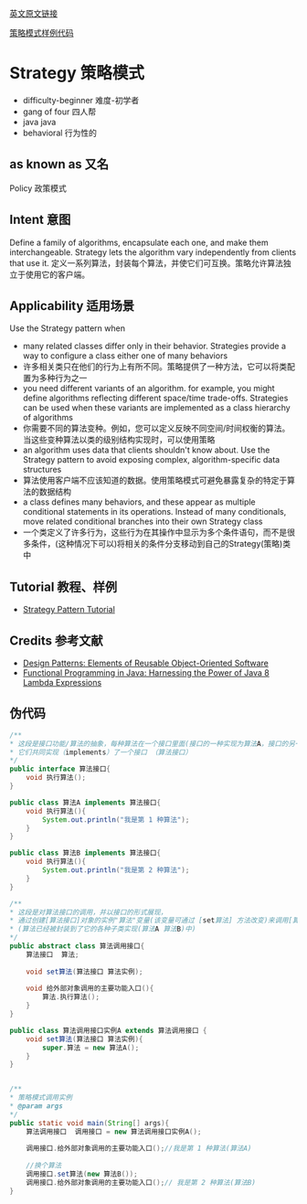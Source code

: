 [英文原文链接](https://java-design-patterns.com/patterns/strategy/)

[策略模式样例代码](https://github.com/iluwatar/java-design-patterns/tree/master/strategy)

# Strategy 策略模式
 * difficulty-beginner   难度-初学者
 * gang of four    四人帮
 * java java
 * behavioral 行为性的

## as known as 又名
Policy 政策模式

## Intent 意图
Define a family of algorithms, encapsulate each one, and make them interchangeable. Strategy lets the algorithm vary independently from clients that use it.
定义一系列算法，封装每个算法，并使它们可互换。策略允许算法独立于使用它的客户端。

## Applicability 适用场景

Use the Strategy pattern when 

- many related classes differ only in their behavior. Strategies provide a way to configure a class either one of many behaviors
- 许多相关类只在他们的行为上有所不同。策略提供了一种方法，它可以将类配置为多种行为之一
- you need different variants of an algorithm. for example, you might define algorithms reflecting different space/time trade-offs. Strategies can be used when these variants are implemented as a class hierarchy of algorithms
- 你需要不同的算法变种。例如，您可以定义反映不同空间/时间权衡的算法。当这些变种算法以类的级别结构实现时，可以使用策略
- an algorithm uses data that clients shouldn't know about. Use the Strategy pattern to avoid exposing complex, algorithm-specific data structures
- 算法使用客户端不应该知道的数据。使用策略模式可避免暴露复杂的特定于算法的数据结构
- a class defines many behaviors, and these appear as multiple conditional statements in its operations. Instead of many conditionals, move related conditional branches into their own Strategy class
- 一个类定义了许多行为，这些行为在其操作中显示为多个条件语句，而不是很多条件，(这种情况下可以)将相关的条件分支移动到自己的Strategy(策略)类中

## Tutorial 教程、样例

- [Strategy Pattern Tutorial](https://www.journaldev.com/1754/strategy-design-pattern-in-java-example-tutorial)

## Credits 参考文献
- [Design Patterns: Elements of Reusable Object-Oriented Software](https://www.amazon.com/Design-Patterns-Elements-Reusable-Object-Oriented/dp/0201633612)
- [Functional Programming in Java: Harnessing the Power of Java 8 Lambda Expressions](https://www.amazon.com/Functional-Programming-Java-Harnessing-Expressions/dp/1937785467/ref=sr_1_1)


## 伪代码
```java
/**
* 这段是接口功能/算法的抽象，每种算法在一个接口里面(接口的一种实现为算法A，接口的另一种实现为算法B)，
* 它们共同实现（implements）了一个接口 （算法接口）
*/
public interface 算法接口{
    void 执行算法();
}

public class 算法A implements 算法接口{
    void 执行算法(){
        System.out.println("我是第 1 种算法");
    }
}

public class 算法B implements 算法接口{
    void 执行算法(){
        System.out.println("我是第 2 种算法");
    }
}

/**
* 这段是对算法接口的调用，并以接口的形式展现，
* 通过创建[算法接口]对象的实例"算法"变量(该变量可通过 [set算法] 方法改变)来调用[算法接口]中算法
* (算法已经被封装到了它的各种子类实现(算法A 算法B)中)
*/
public abstract class 算法调用接口{
    算法接口  算法;
    
    void set算法(算法接口 算法实例);
    
    void 给外部对象调用的主要功能入口(){
        算法.执行算法();
    }
}

public class 算法调用接口实例A extends 算法调用接口 {
    void set算法(算法接口 算法实例){
        super.算法 = new 算法A();
    }
}


/**
* 策略模式调用实例
* @param args
*/
public static void main(String[] args){
    算法调用接口  调用接口 = new 算法调用接口实例A();
    
    调用接口.给外部对象调用的主要功能入口();//我是第 1 种算法(算法A)
    
    //换个算法
    调用接口.set算法(new 算法B());
    调用接口.给外部对象调用的主要功能入口();// 我是第 2 种算法(算法B)
}

```
